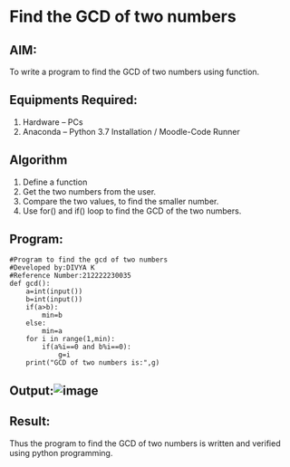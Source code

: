 # Find the GCD of two numbers

## AIM:
To write a program to find the GCD of two numbers using function.

## Equipments Required:
1. Hardware – PCs
2. Anaconda – Python 3.7 Installation / Moodle-Code Runner

## Algorithm
1. Define a function
2. Get the two numbers from the user.
3. Compare the two values, to find the smaller number.
4. Use for() and if() loop to find the GCD of the two numbers.

## Program:
```
#Program to find the gcd of two numbers
#Developed by:DIVYA K
#Reference Number:212222230035
def gcd():
    a=int(input())
    b=int(input())
    if(a>b):
        min=b
    else:
        min=a
    for i in range(1,min):
        if(a%i==0 and b%i==0):
            g=i
    print("GCD of two numbers is:",g)
```

## Output:![image](https://github.com/divyakumars/GCD-of-two-numbers/assets/119393621/289dc748-429b-4fa8-b203-3bb5385608f0)




## Result:
Thus the program to find the GCD of two numbers is written and verified using python programming.
